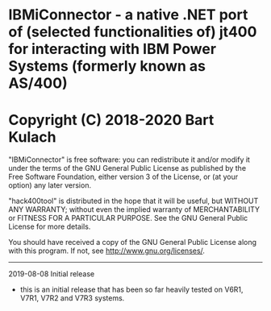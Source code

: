 # IBMiConnector - a native .NET port of (selected functionalities of) jt400 for interacting with IBM Power Systems (formerly known as AS/400)
# Copyright (C) 2018-2020  Bart Kulach

"IBMiConnector" is free software: you can redistribute it and/or modify
it under the terms of the GNU General Public License as published by
the Free Software Foundation, either version 3 of the License, or
(at your option) any later version.

"hack400tool" is distributed in the hope that it will be useful,
but WITHOUT ANY WARRANTY; without even the implied warranty of
MERCHANTABILITY or FITNESS FOR A PARTICULAR PURPOSE.  See the
GNU General Public License for more details.

You should have received a copy of the GNU General Public License
along with this program.  If not, see <http://www.gnu.org/licenses/>.

------------------------------------------------------------------------------------------
2019-08-08 Initial release
- this is an initial release that has been so far heavily tested on V6R1, V7R1, V7R2 and V7R3 systems.
